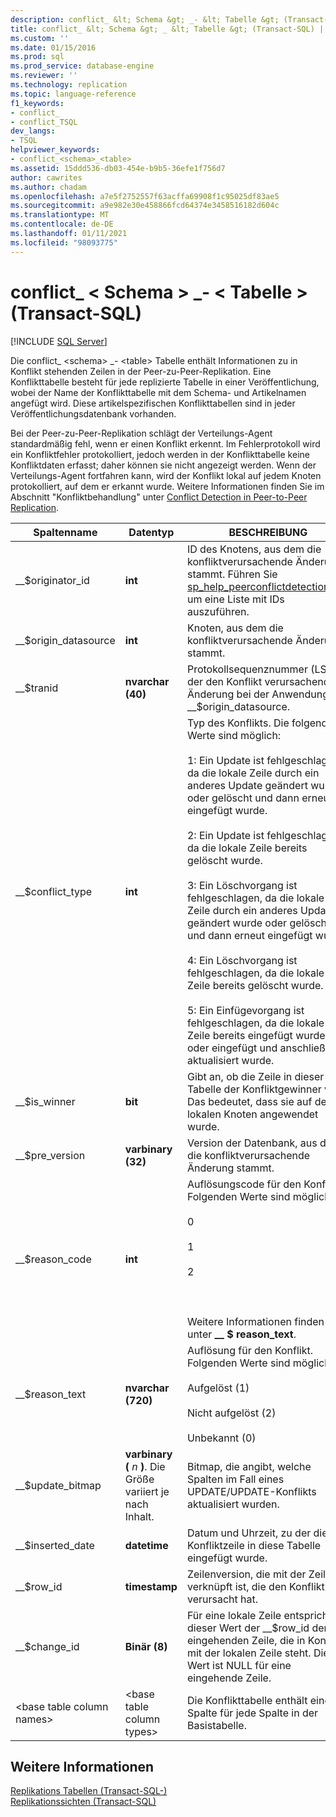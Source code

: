 ```yaml
---
description: conflict_ &lt; Schema &gt; _- &lt; Tabelle &gt; (Transact-SQL)
title: conflict_ &lt; Schema &gt; _ &lt; Tabelle &gt; (Transact-SQL) | Microsoft-Dokumentation
ms.custom: ''
ms.date: 01/15/2016
ms.prod: sql
ms.prod_service: database-engine
ms.reviewer: ''
ms.technology: replication
ms.topic: language-reference
f1_keywords:
- conflict_
- conflict_TSQL
dev_langs:
- TSQL
helpviewer_keywords:
- conflict_<schema>_<table>
ms.assetid: 15ddd536-db03-454e-b9b5-36efe1f756d7
author: cawrites
ms.author: chadam
ms.openlocfilehash: a7e5f2752557f63acffa69908f1c95025df83ae5
ms.sourcegitcommit: a9e982e30e458866fcd64374e3458516182d604c
ms.translationtype: MT
ms.contentlocale: de-DE
ms.lasthandoff: 01/11/2021
ms.locfileid: "98093775"
---
```

# <a name="conflict_ltschemagt_lttablegt-transact-sql"></a>conflict_ &lt; Schema &gt; _- &lt; Tabelle &gt; (Transact-SQL)
[!INCLUDE [SQL Server](../../includes/applies-to-version/sqlserver.md)]

  Die conflict_ \<schema> _- \<table> Tabelle enthält Informationen zu in Konflikt stehenden Zeilen in der Peer-zu-Peer-Replikation. Eine Konflikttabelle besteht für jede replizierte Tabelle in einer Veröffentlichung, wobei der Name der Konflikttabelle mit dem Schema- und Artikelnamen angefügt wird. Diese artikelspezifischen Konflikttabellen sind in jeder Veröffentlichungsdatenbank vorhanden.  
  
 Bei der Peer-zu-Peer-Replikation schlägt der Verteilungs-Agent standardmäßig fehl, wenn er einen Konflikt erkennt. Im Fehlerprotokoll wird ein Konfliktfehler protokolliert, jedoch werden in der Konflikttabelle keine Konfliktdaten erfasst; daher können sie nicht angezeigt werden. Wenn der Verteilungs-Agent fortfahren kann, wird der Konflikt lokal auf jedem Knoten protokolliert, auf dem er erkannt wurde. Weitere Informationen finden Sie im Abschnitt "Konfliktbehandlung" unter [Conflict Detection in Peer-to-Peer Replication](../../relational-databases/replication/transactional/peer-to-peer-conflict-detection-in-peer-to-peer-replication.md).  
  
|Spaltenname|Datentyp|BESCHREIBUNG|  
|-----------------|---------------|-----------------|  
|__$originator_id|**int**|ID des Knotens, aus dem die konfliktverursachende Änderung stammt. Führen Sie [sp_help_peerconflictdetection](../../relational-databases/system-stored-procedures/sp-help-peerconflictdetection-transact-sql.md)aus, um eine Liste mit IDs auszuführen.|  
|__$origin_datasource|**int**|Knoten, aus dem die konfliktverursachende Änderung stammt.|  
|__$tranid|**nvarchar (40)**|Protokollsequenznummer (LSN) der den Konflikt verursachenden Änderung bei der Anwendung auf __$origin_datasource.|  
|__$conflict_type|**int**|Typ des Konflikts. Die folgenden Werte sind möglich:<br /><br /> 1: Ein Update ist fehlgeschlagen, da die lokale Zeile durch ein anderes Update geändert wurde oder gelöscht und dann erneut eingefügt wurde.<br /><br /> 2: Ein Update ist fehlgeschlagen, da die lokale Zeile bereits gelöscht wurde.<br /><br /> 3: Ein Löschvorgang ist fehlgeschlagen, da die lokale Zeile durch ein anderes Update geändert wurde oder gelöscht und dann erneut eingefügt wurde.<br /><br /> 4: Ein Löschvorgang ist fehlgeschlagen, da die lokale Zeile bereits gelöscht wurde.<br /><br /> 5: Ein Einfügevorgang ist fehlgeschlagen, da die lokale Zeile bereits eingefügt wurde oder eingefügt und anschließend aktualisiert wurde.|  
|__$is_winner|**bit**|Gibt an, ob die Zeile in dieser Tabelle der Konfliktgewinner war. Das bedeutet, dass sie auf den lokalen Knoten angewendet wurde.|  
|__$pre_version|**varbinary (32)**|Version der Datenbank, aus der die konfliktverursachende Änderung stammt.|  
|__$reason_code|**int**|Auflösungscode für den Konflikt. Folgenden Werte sind möglich:<br /><br /> 0<br /><br /> 1<br /><br /> 2<br /><br /> <br /><br /> Weitere Informationen finden Sie unter **__ $ reason_text**.|  
|__$reason_text|**nvarchar (720)**|Auflösung für den Konflikt. Folgenden Werte sind möglich:<br /><br /> Aufgelöst (1)<br /><br /> Nicht aufgelöst (2)<br /><br /> Unbekannt (0)|  
|__$update_bitmap|**varbinary (** *n* **)**. Die Größe variiert je nach Inhalt.|Bitmap, die angibt, welche Spalten im Fall eines UPDATE/UPDATE-Konflikts aktualisiert wurden.|  
|__$inserted_date|**datetime**|Datum und Uhrzeit, zu der die Konfliktzeile in diese Tabelle eingefügt wurde.|  
|__$row_id|**timestamp**|Zeilenversion, die mit der Zeile verknüpft ist, die den Konflikt verursacht hat.|  
|__$change_id|**Binär (8)**|Für eine lokale Zeile entspricht dieser Wert der __$row_id der eingehenden Zeile, die in Konflikt mit der lokalen Zeile steht. Dieser Wert ist NULL für eine eingehende Zeile.|  
|\<base table column names>|\<base table column types>|Die Konflikttabelle enthält eine Spalte für jede Spalte in der Basistabelle.|  
  
## <a name="see-also"></a>Weitere Informationen  
 [Replikations Tabellen &#40;Transact-SQL-&#41;](../../relational-databases/system-tables/replication-tables-transact-sql.md)   
 [Replikationssichten &#40;Transact-SQL&#41;](../../relational-databases/system-views/replication-views-transact-sql.md)  
  
  
